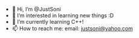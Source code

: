 - 👋 Hi, I’m @JustSoni
- 👀 I’m interested in learning new things :D
- 🌱 I’m currently learning C++!
- 📫 How to reach me:
   email: justsoni@yahoo.com

<!---
JustSoni/JustSoni is a ✨ special ✨ repository because its `README.md` (this file) appears on your GitHub profile.
You can click the Preview link to take a look at your changes.
--->
